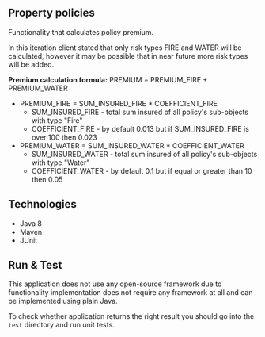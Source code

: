 ## Property policies
Functionality that calculates policy premium.

In this iteration client stated that only risk types FIRE and WATER will be calculated, however 
it may be possible that in near future more risk types will be added.

**Premium calculation formula:**
PREMIUM = PREMIUM_FIRE + PREMIUM_WATER
* PREMIUM_FIRE = SUM_INSURED_FIRE * COEFFICIENT_FIRE
  * SUM_INSURED_FIRE - total sum insured of all policy's sub-objects with type "Fire"
  * COEFFICIENT_FIRE - by default 0.013 but if SUM_INSURED_FIRE is over 100 then 0.023
* PREMIUM_WATER = SUM_INSURED_WATER * COEFFICIENT_WATER
  * SUM_INSURED_WATER - total sum insured of all policy's sub-objects with type "Water"
  * COEFFICIENT_WATER - by default 0.1 but if equal or greater than 10 then 0.05
  
## Technologies
* Java 8
* Maven
* JUnit

## Run & Test
This application does not use any open-source framework due to functionality implementation 
does not require any framework at all and can be implemented using plain Java.

To check whether application returns the right result you should go into the `test` directory and run unit tests.